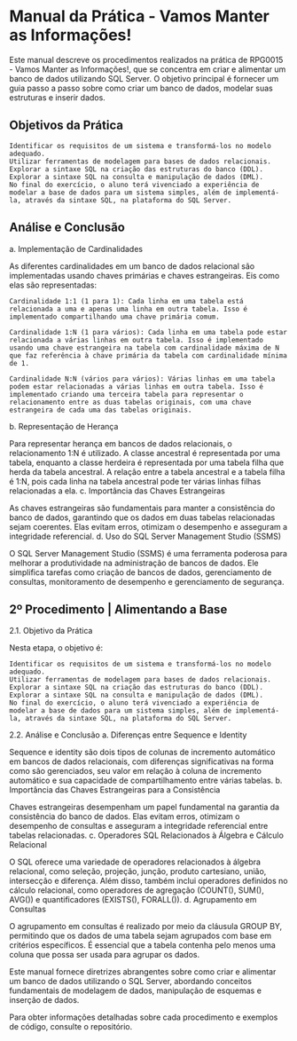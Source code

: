 # 
# Manual da Prática - Vamos Manter as Informações!

Este manual descreve os procedimentos realizados na prática de RPG0015 - Vamos Manter as Informações!, que se concentra em criar e alimentar um banco de dados utilizando SQL Server. O objetivo principal é fornecer um guia passo a passo sobre como criar um banco de dados, modelar suas estruturas e inserir dados.




## Objetivos da Prática

    Identificar os requisitos de um sistema e transformá-los no modelo adequado.
    Utilizar ferramentas de modelagem para bases de dados relacionais.
    Explorar a sintaxe SQL na criação das estruturas do banco (DDL).
    Explorar a sintaxe SQL na consulta e manipulação de dados (DML).
    No final do exercício, o aluno terá vivenciado a experiência de modelar a base de dados para um sistema simples, além de implementá-la, através da sintaxe SQL, na plataforma do SQL Server.


## Análise e Conclusão
a. Implementação de Cardinalidades

As diferentes cardinalidades em um banco de dados relacional são implementadas usando chaves primárias e chaves estrangeiras. Eis como elas são representadas:

    Cardinalidade 1:1 (1 para 1): Cada linha em uma tabela está relacionada a uma e apenas uma linha em outra tabela. Isso é implementado compartilhando uma chave primária comum.

    Cardinalidade 1:N (1 para vários): Cada linha em uma tabela pode estar relacionada a várias linhas em outra tabela. Isso é implementado usando uma chave estrangeira na tabela com cardinalidade máxima de N que faz referência à chave primária da tabela com cardinalidade mínima de 1.

    Cardinalidade N:N (vários para vários): Várias linhas em uma tabela podem estar relacionadas a várias linhas em outra tabela. Isso é implementado criando uma terceira tabela para representar o relacionamento entre as duas tabelas originais, com uma chave estrangeira de cada uma das tabelas originais.

b. Representação de Herança

Para representar herança em bancos de dados relacionais, o relacionamento 1:N é utilizado. A classe ancestral é representada por uma tabela, enquanto a classe herdeira é representada por uma tabela filha que herda da tabela ancestral. A relação entre a tabela ancestral e a tabela filha é 1:N, pois cada linha na tabela ancestral pode ter várias linhas filhas relacionadas a ela.
c. Importância das Chaves Estrangeiras

As chaves estrangeiras são fundamentais para manter a consistência do banco de dados, garantindo que os dados em duas tabelas relacionadas sejam coerentes. Elas evitam erros, otimizam o desempenho e asseguram a integridade referencial.
d. Uso do SQL Server Management Studio (SSMS)

O SQL Server Management Studio (SSMS) é uma ferramenta poderosa para melhorar a produtividade na administração de bancos de dados. Ele simplifica tarefas como criação de bancos de dados, gerenciamento de consultas, monitoramento de desempenho e gerenciamento de segurança.



## 2º Procedimento | Alimentando a Base
2.1. Objetivo da Prática

Nesta etapa, o objetivo é:

    Identificar os requisitos de um sistema e transformá-los no modelo adequado.
    Utilizar ferramentas de modelagem para bases de dados relacionais.
    Explorar a sintaxe SQL na criação das estruturas do banco (DDL).
    Explorar a sintaxe SQL na consulta e manipulação de dados (DML).
    No final do exercício, o aluno terá vivenciado a experiência de modelar a base de dados para um sistema simples, além de implementá-la, através da sintaxe SQL, na plataforma do SQL Server.

2.2. Análise e Conclusão
a. Diferenças entre Sequence e Identity

Sequence e identity são dois tipos de colunas de incremento automático em bancos de dados relacionais, com diferenças significativas na forma como são gerenciados, seu valor em relação à coluna de incremento automático e sua capacidade de compartilhamento entre várias tabelas.
b. Importância das Chaves Estrangeiras para a Consistência

Chaves estrangeiras desempenham um papel fundamental na garantia da consistência do banco de dados. Elas evitam erros, otimizam o desempenho de consultas e asseguram a integridade referencial entre tabelas relacionadas.
c. Operadores SQL Relacionados à Álgebra e Cálculo Relacional

O SQL oferece uma variedade de operadores relacionados à álgebra relacional, como seleção, projeção, junção, produto cartesiano, união, intersecção e diferença. Além disso, também inclui operadores definidos no cálculo relacional, como operadores de agregação (COUNT(), SUM(), AVG()) e quantificadores (EXISTS(), FORALL()).
d. Agrupamento em Consultas

O agrupamento em consultas é realizado por meio da cláusula GROUP BY, permitindo que os dados de uma tabela sejam agrupados com base em critérios específicos. É essencial que a tabela contenha pelo menos uma coluna que possa ser usada para agrupar os dados.

Este manual fornece diretrizes abrangentes sobre como criar e alimentar um banco de dados utilizando o SQL Server, abordando conceitos fundamentais de modelagem de dados, manipulação de esquemas e inserção de dados.

Para obter informações detalhadas sobre cada procedimento e exemplos de código, consulte o repositório.
